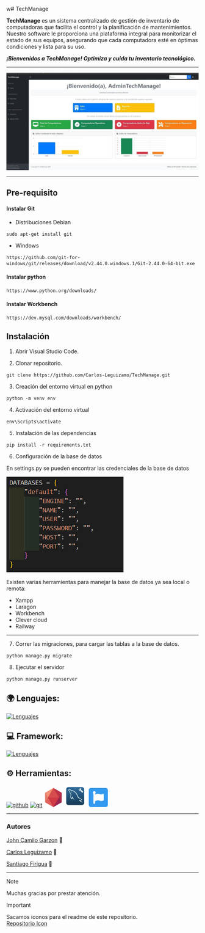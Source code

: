 w# TechManage

**TechManage**  es un sistema centralizado de gestión de inventario de computadoras que facilita el control y la
planificación de mantenimientos. Nuestro software le proporciona una plataforma integral para monitorizar el
estado de sus equipos, asegurando que cada computadora esté en óptimas condiciones y lista para su uso. 

***¡Bienvenidos a TechManage! Optimiza y cuida tu inventario tecnológico.***






*** 

![Dashboard](/img/dashboard_real.jpg "Dashboard")

---

## Pre-requisito

#### Instalar Git

+ Distribuciones Debian
~~~
sudo apt-get install git 
~~~
  
+ Windows

~~~
https://github.com/git-for-windows/git/releases/download/v2.44.0.windows.1/Git-2.44.0-64-bit.exe
~~~   

#### Instalar python
~~~
https://www.python.org/downloads/
~~~

#### Instalar Workbench
~~~
https://dev.mysql.com/downloads/workbench/
~~~

## Instalación

1. Abrir Visual Studio Code.
   
2. Clonar repositorio.
   
~~~
git clone https://github.com/Carlos-Leguizamo/TechManage.git
~~~

3. Creación del entorno virtual en python
~~~
python -m venv env
~~~

4. Activación del entorno virtual
~~~
env\Scripts\activate
~~~

5. Instalación de las dependencias
~~~
pip install -r requirements.txt
~~~

6. Configuración de la base de datos
 
En settings.py se pueden encontrar las credenciales de la base de datos

![DB](img/settings_db.png "DB")

Existen varias herramientas para manejar la base de datos ya sea local o remota:

+ Xampp
+ Laragon
+ Workbench
+ Clever cloud
+ Railway

---

7. Correr las migraciones, para cargar las tablas a la base de datos.
~~~   
python manage.py migrate
~~~


8. Ejecutar el servidor

~~~
python manage.py runserver
~~~

## :earth_africa: Lenguajes:

[![Lenguajes](https://skillicons.dev/icons?i=html,css,python,mysql)](https://skillicons.dev)

## :computer: Framework:

[![Lenguajes](https://skillicons.dev/icons?i=bootstrap,django)](https://skillicons.dev)

## :gear: Herramientas:

[<img alt="github" width="50px" src="https://raw.githubusercontent.com/coderjojo/coderjojo/master/img/github.svg"/>](https://github.com)
[<img alt="git" width="50px" src="https://iconape.com/wp-content/png_logo_vector/git-icon.png"/>](https://git-scm.com/)
[<img alt="clevercloud" width="50px" src="img/clever-cloud.png"/>](https://clever-cloud.com)
[<img alt="workbench" width="60px" src="img/workbench.png"/>](https://clever-cloud.com)
[<img alt="fontawesome" width="50px" src="img/font-awesome.svg"/>](https://www.mysql.com/products/workbench/)

---

### Autores

[John Camilo Garzon](https://github.com/JohnCamiloGarzonVargas) :wave:

[Carlos Leguizamo](https://github.com/Carlos-Leguizamo) :wave:

[Santiago Firigua](https://github.com/SFirigua) :wave:

---
> [!NOTE]
> Muchas gracias por prestar atención.


> [!IMPORTANT]
> Sacamos iconos para el readme de este repositorio.  
> [Repositorio Icon](https://github.com/tandpfun/skill-icons)